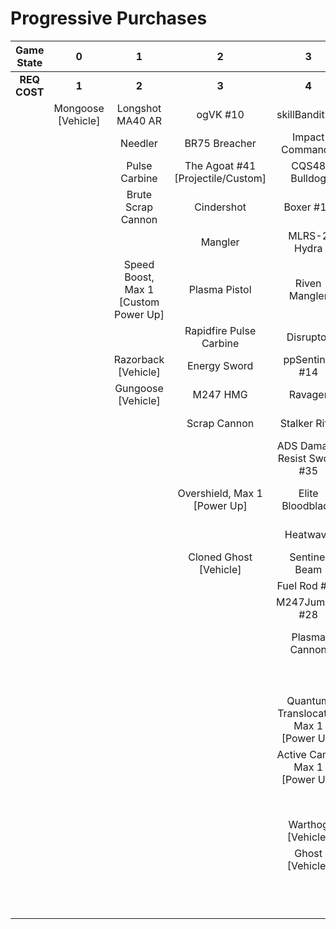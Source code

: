 # Progressive Purchases

| **Game State** |       **0**        |                **1**                 |               **2**               |                 **3**                  |                    **4**                    |                 **5**                  |               **6**               |                                       |                                      |
| :------------: | :----------------: | :----------------------------------: | :-------------------------------: | :------------------------------------: | :-----------------------------------------: | :------------------------------------: | :-------------------------------: | :-----------------------------------: | :----------------------------------: |
|  **REQ COST**  |       **1**        |                **2**                 |               **3**               |                 **4**                  |                    **5**                    |                 **6**                  |               **7**               |                 **8**                 |                **9**                 |
|                | Mongoose [Vehicle] |           Longshot MA40 AR           |             ogVK #10              |             skillBandit #7             |             Whispered Truth #2              |            Striker Sidekick            |           ARC Hydra #48           | Better Ad Vic #40 [Projectile/Custom] | Skewer Ultra #43 [Projectile/Custom] |
|                |                    |               Needler                |           BR75 Breacher           |            Impact Commando             |             Convergence Bulldog             |              Heavy BR #6               | Nornfang #13 [Projectile/Custom]  |           Napalm Hydra #49            |          Scorpion Tail #47           |
|                |                    |            Pulse Carbine             | The Agoat #41 [Projectile/Custom] |             CQS48 Bulldog              |             Blaze of Glory #12              |            Brutal Bandit #8            |            FUBeam #25             |            Rushdown Hammer            |         Harbinger Weapon #50         |
|                |                    |          Brute Scrap Cannon          |            Cindershot             |               Boxer #11                |     Spike Hydra #37 [Projectile/Custom]     |             Pursuit Hydra              | Blaze Rod #45 [Projectile/Custom] |                                       |                                      |
|                |                    |                                      |              Mangler              |              MLRS-2 Hydra              |                  M41 SPNKR                  |  Ad Victorium #39 [Projectile/Custom]  |         Calcine Disruptor         |           Wraith [Vehicle]            |                                      |
|                |                    | Speed Boost, Max 1 [Custom Power Up] |           Plasma Pistol           |             Riven Mangler              |              Burst Mangler #23              |              M41 Tracker               |           Provoker #20            |          Scorpion [Vehicle]           |                                      |
|                |                    |                                      |      Rapidfire Pulse Carbine      |               Disruptor                |            Charged Disruptor #21            |            S7 Sniper Rifle             |           FUStalker #18           |                                       |                                      |
|                |                    |         Razorback [Vehicle]          |           Energy Sword            |             ppSentinel #14             |            Unbound Plasma Pistol            |            Riven Sniper #46            |        Purging Shock Rifle        |                                       |                                      |
|                |                    |          Gungoose [Vehicle]          |             M247 HMG              |                Ravager                 |              Pinpoint Needler               |           S7 Flexfire Sniper           |      Charged Shock Rifle #22      |                                       |                                      |
|                |                    |                                      |           Scrap Cannon            |             Stalker Rifle              |             Pulse Launcher #16              |          Arcane Sentinel Beam          |       Jorge's Chaingun #30        |                                       |                                      |
|                |                    |                                      |                                   |      ADS Damage Resist Sword #35       |             Bayonet Ravager #19             |             Guidedshot #26             |        PinpointCannon #34         |                                       |                                      |
|                |                    |                                      |   Overshield, Max 1 [Power Up]    |            Elite Bloodblade            |               Ravager Rebound               | Plasma Mangler #42 [Projectile/Custom] |         Diminsher of Hope         |                                       |                                      |
|                |                    |                                      |                                   |                Heatwave                |              Heavy Stalker #17              |       FASTfire Pulse Carbine #15       |                                   |                                       |                                      |
|                |                    |                                      |      Cloned Ghost [Vehicle]       |             Sentinel Beam              |             Stalker Rifle Ultra             |             Gravity Hammer             |          Wasp [Vehicle]           |                                       |                                      |
|                |                    |                                      |                                   |              Fuel Rod #38              |                   Skewer                    |              Shock Rifle               |         Banshee [Vehicle]         |                                       |                                      |
|                |                    |                                      |                                   |             M247Jumper #28             |            Scatterbound Heatwave            |            Fast Skewer #27             |                                   |                                       |                                      |
|                |                    |                                      |                                   |             Plasma Cannon              | Carpetbomb Heatwave #44 [Projectile/Custom] |            Volatile Skewer             |                                   |                                       |                                      |
|                |                    |                                      |                                   |                                        |            Duelist Energy Sword             |     Prophets Bane #36 [Third Type]     |                                   |                                       |                                      |
|                |                    |                                      |                                   | Quantum Translocator, Max 1 [Power Up] |               Binary Beam #24               |           BarrageCannon #33            |                                   |                                       |                                      |
|                |                    |                                      |                                   |     Active Camo, Max 1 [Power Up]      |            Backdraft Cindershot             |                                        |                                   |                                       |                                      |
|                |                    |                                      |                                   |                                        |              M247-Striker #29               |        Cloned Banshee [Vehicle]        |                                   |                                       |                                      |
|                |                    |                                      |                                   |           Warthog [Vehicle]            |               The Answer #31                |                                        |                                   |                                       |                                      |
|                |                    |                                      |                                   |            Ghost [Vehicle]             |               BurstCannon #32               |                                        |                                   |                                       |                                      |
|                |                    |                                      |                                   |                                        |                                             |                                        |                                   |                                       |                                      |
|                |                    |                                      |                                   |                                        |            Rocket Hog [Vehicle]             |                                        |                                   |                                       |                                      |
|                |                    |                                      |                                   |                                        |                                             |                                        |                                   |                                       |                                      |
|                |                    |                                      |                                   |                                        |                                             |                                        |                                   |                                       |                                      |
|                |                    |                                      |                                   |                                        |                                             |                                        |                                   |                                       |                                      |
